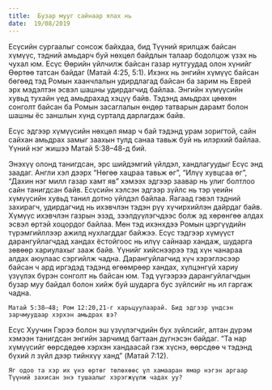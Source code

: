```yaml
---
title:  Бузар мууг сайнаар ялах нь
date:  19/08/2019
---
```


Есүсийн сургаалыг сонсож байхдаа, бид Түүний ярилцаж байсан хүмүүс, тэдний амьдарч буй нөхцөл байдлын талаар бодолцож үзэх нь чухал юм. Есүс Өөрийн үйлчилж байсан газар нутгуудад олон хүнийг Өөртөө татсан байдаг (Матай 4:25, 5:1). Ихэнх нь энгийн хүмүүс байсан бөгөөд тэд Ромын хаанчлалын удирдлагад байсан ба зарим нь Еврей эрх мэдэлтэн эсвэл шашны удирдагчид байлаа. Энгийн хүмүүсийн хувьд тухайн үед амьдрахад хэцүү байв. Тэдэнд амьдрах цөөхөн сонголт байсан ба Ромын засаглалын өндөр татварын дарамт болон шашны ёс заншлын хүнд сурталд дарлагдаж байв.

Есүс эдгээр хүмүүсийн нөхцөл ямар ч бай тэдэнд урам зоригтой, сайн сайхан амьдрах замыг заахын тулд санаа тавьж буй нь илэрхий байлаа. Үүний нэг жишээ Матай 5:38–48-д бий.

Энэхүү олонд танигдсан, эрс шийдэмгий үйлдэл, хандлагуудыг Есүс энд заадаг. Англи хэл дээрх “Нөгөө хацраа тавьж өг”, “Илүү хувцсаа өг”, “Дахин нэг милл газар хамт яв” хэмээх эдгээр заавар нь улиг болтлоо сайн танигдсан байв. Есүсийн хэлсэн эдгээр зүйлс нь тэр үеийн хүмүүсийн хувьд танил дотно үйлдэл байлаа. Яагаад гэвэл тэдний захирагч, удирдагчид нь ихэвчлэн тэдэн рүү хүчирхийлэн дайрдаг байв. Хүмүүс ихэвчлэн газрын эзэд, зээлдүүлэгчдээс болж эд хөрөнгөө алдах эсвэл өртэй хоцордог байлаа. Мөн тэд ихэнхдээ Ромын цэргүүдийн түрэмгийллээр ажилд нухлагддаг байжээ. Есүс тэдгээр хүмүүст дарангуйлагчдад хандах ёстойгоос нь илүү сайнаар хандаж, шударга зөвөөр хариулахыг зааж байв. Үүнийг хийснээрээ тэд хүн чанараа алдах аюулаас сэргийлж чадна. Дарангуйлагчид хүч хэрэглэсээр байсан ч ард иргэдэд тэдэнд өгөөмрөөр хандах, хүлцэнгүй хариу үзүүлэх бүрэн сонголт нь байсан юм. Тэд үүгээрээ дарангуйлагчдын бузар муу байдал болон хийж буй шударга бус зүйлсийг нь ил гаргаж чадна.

`Матай 5:38–48; Ром 12:20,21-г харьцуулаарай. Бид эдгээр үндсэн зарчмуудаар хэрхэн амьдрах вэ?`

Есүс Хуучин Гэрээ болон эш үзүүлэгчдийн бүх зүйлсийг, алтан дүрэм хэмээн танигдсан энгийн зарчимд багтаан дүгнэсэн байдаг. “Та нар хүмүүсийг өөрсдөдөө хэрхэн хандаасай гэж хүснэ, өөрсдөө ч тэдэнд бүхий л зүйл дээр тийнхүү ханд” (Maтай 7:12).

`Яг одоо та хэр их үнэ өртөг төлөхөөс үл хамааран ямар нэгэн аргаар Түүний захисан энэ тушаалыг хэрэгжүүлж чадах уу?`